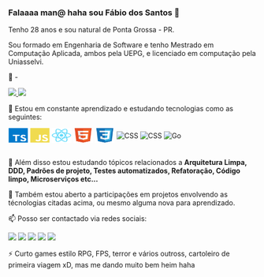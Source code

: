 ### Falaaaa man@ haha sou Fábio dos Santos 👋

Tenho 28 anos e sou natural de Ponta Grossa - PR.

Sou formado em Engenharia de Software e tenho Mestrado em Computação Aplicada, ambos pela UEPG, e licenciado em computação pela Uniasselvi.

🔭 -

<div>
  <a href="https://github.com/fabioods">
  <img height="180em" src="https://github-readme-stats.vercel.app/api?username=fabioods&show_icons=true&theme=dracula&include_all_commits=true&count_private=true"/>
  <img height="180em" src="https://github-readme-stats.vercel.app/api/top-langs/?username=fabioods&layout=compact&langs_count=7&theme=dracula"/>
  </a>
</div>
  
 🌱 Estou em constante aprendizado e estudando tecnologias como as seguintes:
 <div style="display: inline_block">
  <img align="center" alt="Typescript" height="30" width="40" src="https://raw.githubusercontent.com/devicons/devicon/master/icons/typescript/typescript-plain.svg">
  <img align="center" alt="Javascript" height="30" width="40" src="https://raw.githubusercontent.com/devicons/devicon/master/icons/javascript/javascript-plain.svg">
  <img align="center" alt="React" height="30" width="40" src="https://raw.githubusercontent.com/devicons/devicon/master/icons/react/react-original.svg">
  <img align="center" alt="HTML" height="30" width="40" src="https://raw.githubusercontent.com/devicons/devicon/master/icons/html5/html5-original.svg">
  <img align="center" alt="CSS" height="30" width="40" src="https://raw.githubusercontent.com/devicons/devicon/master/icons/css3/css3-original.svg">
  <img align="center" alt="CSS" height="50" width="50" src='https://cdn.jsdelivr.net/gh/devicons/devicon/icons/graphql/graphql-plain-wordmark.svg'>
  <img align="center" alt="CSS" height="50" width="50" src='https://cdn.jsdelivr.net/gh/devicons/devicon/icons/docker/docker-original-wordmark.svg'>
  <img align="center" alt="Go" height="50" width="50" src="https://cdn.jsdelivr.net/gh/devicons/devicon/icons/go/go-original.svg" />
</div>
<br/>
  
🌱 Além disso estou estudando tópicos relacionados a **Arquitetura Limpa, DDD, Padrões de projeto, Testes automatizados, Refatoração, Código limpo, Microserviços etc...**
 <br/>

👯 Também estou aberto a participações em projetos envolvendo as técnologias citadas acima, ou mesmo alguma nova para aprendizado.

📫 Posso ser contactado via redes sociais:

<div> 
  <a href="https://instagram.com/fabio.ds" target="_blank"><img src="https://img.shields.io/badge/-Instagram-%23E4405F?style=for-the-badge&logo=instagram&logoColor=white" target="_blank"></a>
 <a href="https://discordapp.com/users/696795405073121290" target="_blank"><img src="https://img.shields.io/badge/Discord-7289DA?style=for-the-badge&logo=discord&logoColor=white" target="_blank"></a> 
  <a href = "mailto:fah_ds@live.com"><img src="https://img.shields.io/badge/-Gmail-%23333?style=for-the-badge&logo=gmail&logoColor=white" target="_blank"></a>
  <a href="https://www.linkedin.com/in/fabioods/" target="_blank"><img src="https://img.shields.io/badge/-LinkedIn-%230077B5?style=for-the-badge&logo=linkedin&logoColor=white" target="_blank"></a> 
   <a href="https://www.facebook.com/fabioods25/" target="_blank"><img src="https://img.shields.io/badge/Facebook-1877F2?style=for-the-badge&logo=facebook&logoColor=white"></a>
</div>


⚡ Curto games estilo RPG, FPS, terror e vários outross, cartoleiro de primeira viagem xD, mas me dando muito bem heim haha


